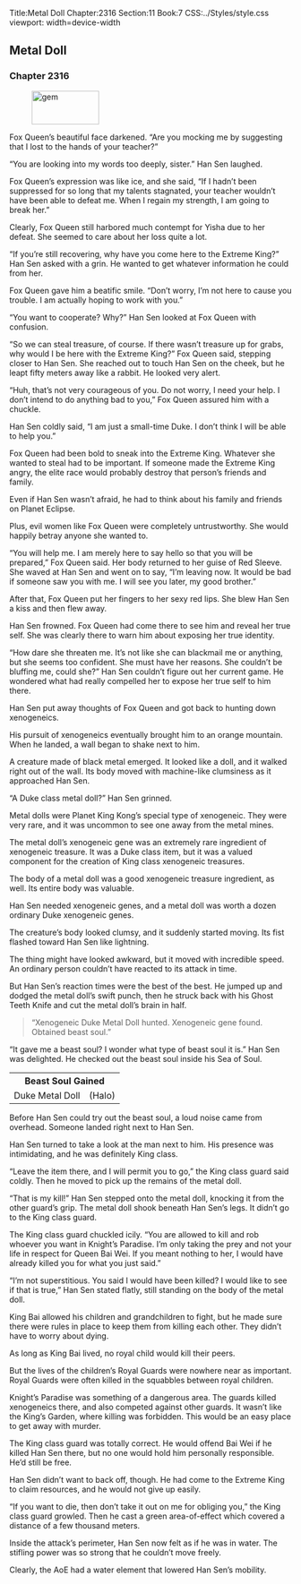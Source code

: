 Title:Metal Doll 
Chapter:2316 
Section:11 
Book:7 
CSS:../Styles/style.css 
viewport: width=device-width
  
## Metal Doll
### Chapter 2316
  
<figure>
	<img src="../Images/gem.gif" alt="gem" id="gem" width="120" height="60" />
</figure>
  

  
Fox Queen’s beautiful face darkened. “Are you mocking me by suggesting that I lost to the hands of your teacher?”

“You are looking into my words too deeply, sister.” Han Sen laughed.

Fox Queen’s expression was like ice, and she said, “If I hadn’t been suppressed for so long that my talents stagnated, your teacher wouldn’t have been able to defeat me. When I regain my strength, I am going to break her.”

Clearly, Fox Queen still harbored much contempt for Yisha due to her defeat. She seemed to care about her loss quite a lot.

“If you’re still recovering, why have you come here to the Extreme King?” Han Sen asked with a grin. He wanted to get whatever information he could from her.

Fox Queen gave him a beatific smile. “Don’t worry, I’m not here to cause you trouble. I am actually hoping to work with you.”

“You want to cooperate? Why?” Han Sen looked at Fox Queen with confusion.

“So we can steal treasure, of course. If there wasn’t treasure up for grabs, why would I be here with the Extreme King?” Fox Queen said, stepping closer to Han Sen. She reached out to touch Han Sen on the cheek, but he leapt fifty meters away like a rabbit. He looked very alert.

“Huh, that’s not very courageous of you. Do not worry, I need your help. I don’t intend to do anything bad to you,” Fox Queen assured him with a chuckle.

Han Sen coldly said, “I am just a small-time Duke. I don’t think I will be able to help you.”

Fox Queen had been bold to sneak into the Extreme King. Whatever she wanted to steal had to be important. If someone made the Extreme King angry, the elite race would probably destroy that person’s friends and family.

Even if Han Sen wasn’t afraid, he had to think about his family and friends on Planet Eclipse.

Plus, evil women like Fox Queen were completely untrustworthy. She would happily betray anyone she wanted to.

“You will help me. I am merely here to say hello so that you will be prepared,” Fox Queen said. Her body returned to her guise of Red Sleeve. She waved at Han Sen and went on to say, “I’m leaving now. It would be bad if someone saw you with me. I will see you later, my good brother.”

After that, Fox Queen put her fingers to her sexy red lips. She blew Han Sen a kiss and then flew away.

Han Sen frowned. Fox Queen had come there to see him and reveal her true self. She was clearly there to warn him about exposing her true identity.

“How dare she threaten me. It’s not like she can blackmail me or anything, but she seems too confident. She must have her reasons. She couldn’t be bluffing me, could she?” Han Sen couldn’t figure out her current game. He wondered what had really compelled her to expose her true self to him there.

Han Sen put away thoughts of Fox Queen and got back to hunting down xenogeneics.

His pursuit of xenogeneics eventually brought him to an orange mountain. When he landed, a wall began to shake next to him.

A creature made of black metal emerged. It looked like a doll, and it walked right out of the wall. Its body moved with machine-like clumsiness as it approached Han Sen.

“A Duke class metal doll?” Han Sen grinned.

Metal dolls were Planet King Kong’s special type of xenogeneic. They were very rare, and it was uncommon to see one away from the metal mines.

The metal doll’s xenogeneic gene was an extremely rare ingredient of xenogeneic treasure. It was a Duke class item, but it was a valued component for the creation of King class xenogeneic treasures.

The body of a metal doll was a good xenogeneic treasure ingredient, as well. Its entire body was valuable.

Han Sen needed xenogeneic genes, and a metal doll was worth a dozen ordinary Duke xenogeneic genes.

The creature’s body looked clumsy, and it suddenly started moving. Its fist flashed toward Han Sen like lightning.

The thing might have looked awkward, but it moved with incredible speed. An ordinary person couldn’t have reacted to its attack in time.

But Han Sen’s reaction times were the best of the best. He jumped up and dodged the metal doll’s swift punch, then he struck back with his Ghost Teeth Knife and cut the metal doll’s brain in half.

> “Xenogeneic Duke Metal Doll hunted. Xenogeneic gene found. Obtained beast soul.”

“It gave me a beast soul? I wonder what type of beast soul it is.” Han Sen was delighted. He checked out the beast soul inside his Sea of Soul.

<div class="tables">
	<table class="beast">
		<tr>
			<th colspan="2">Beast Soul Gained</th>
		</tr><tr>
			<td>Duke Metal Doll</td>
			<td>(Halo)</td>
		</tr>
	</table>
	<!-- Duke Beast Soul : Halo-type -->
</div> 

Before Han Sen could try out the beast soul, a loud noise came from overhead. Someone landed right next to Han Sen.

Han Sen turned to take a look at the man next to him. His presence was intimidating, and he was definitely King class.

“Leave the item there, and I will permit you to go,” the King class guard said coldly. Then he moved to pick up the remains of the metal doll.

“That is my kill!” Han Sen stepped onto the metal doll, knocking it from the other guard’s grip. The metal doll shook beneath Han Sen’s legs. It didn’t go to the King class guard.

The King class guard chuckled icily. “You are allowed to kill and rob whoever you want in Knight’s Paradise. I’m only taking the prey and not your life in respect for Queen Bai Wei. If you meant nothing to her, I would have already killed you for what you just said.”

“I’m not superstitious. You said I would have been killed? I would like to see if that is true,” Han Sen stated flatly, still standing on the body of the metal doll.

King Bai allowed his children and grandchildren to fight, but he made sure there were rules in place to keep them from killing each other. They didn’t have to worry about dying.

As long as King Bai lived, no royal child would kill their peers.

But the lives of the children’s Royal Guards were nowhere near as important. Royal Guards were often killed in the squabbles between royal children.

Knight’s Paradise was something of a dangerous area. The guards killed xenogeneics there, and also competed against other guards. It wasn’t like the King’s Garden, where killing was forbidden. This would be an easy place to get away with murder.

The King class guard was totally correct. He would offend Bai Wei if he killed Han Sen there, but no one would hold him personally responsible. He’d still be free.

Han Sen didn’t want to back off, though. He had come to the Extreme King to claim resources, and he would not give up easily.

“If you want to die, then don’t take it out on me for obliging you,” the King class guard growled. Then he cast a green area-of-effect which covered a distance of a few thousand meters.

Inside the attack’s perimeter, Han Sen now felt as if he was in water. The stifling power was so strong that he couldn’t move freely.

Clearly, the AoE had a water element that lowered Han Sen’s mobility.